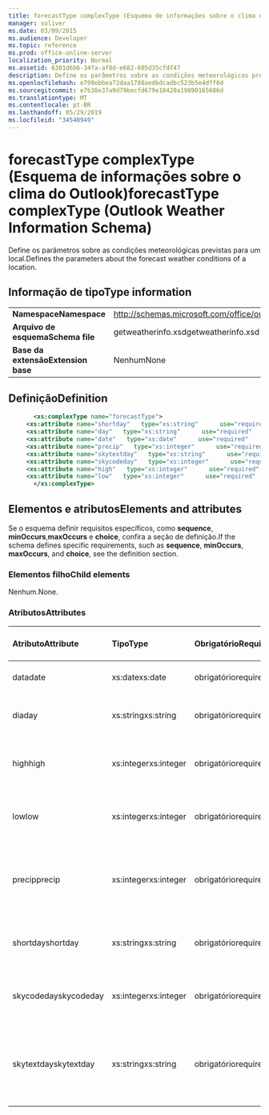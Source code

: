 ```yaml
---
title: forecastType complexType (Esquema de informações sobre o clima do Outlook)
manager: soliver
ms.date: 03/09/2015
ms.audience: Developer
ms.topic: reference
ms.prod: office-online-server
localization_priority: Normal
ms.assetid: 6301d6b6-34fa-af8d-e682-605d35cfdf47
description: Define os parâmetros sobre as condições meteorológicas previstas para um local.
ms.openlocfilehash: e799ebbea72daa1788aedbdcadbc523b5e4dff0d
ms.sourcegitcommit: e7b38e37a9d79becfd679e10420a19890165606d
ms.translationtype: MT
ms.contentlocale: pt-BR
ms.lasthandoff: 05/29/2019
ms.locfileid: "34540949"
---
```

# <a name="forecasttype-complextype-outlook-weather-information-schema"></a><span data-ttu-id="4f9fc-103">forecastType complexType (Esquema de informações sobre o clima do Outlook)</span><span class="sxs-lookup"><span data-stu-id="4f9fc-103">forecastType complexType (Outlook Weather Information Schema)</span></span>

<span data-ttu-id="4f9fc-104">Define os parâmetros sobre as condições meteorológicas previstas para um local.</span><span class="sxs-lookup"><span data-stu-id="4f9fc-104">Defines the parameters about the forecast weather conditions of a location.</span></span>
  
## <a name="type-information"></a><span data-ttu-id="4f9fc-105">Informação de tipo</span><span class="sxs-lookup"><span data-stu-id="4f9fc-105">Type information</span></span>

|||
|:-----|:-----|
|<span data-ttu-id="4f9fc-106">**Namespace**</span><span class="sxs-lookup"><span data-stu-id="4f9fc-106">**Namespace**</span></span> <br/> |http://schemas.microsoft.com/office/outlook/15/getweatherinfo.xsd  <br/> |
|<span data-ttu-id="4f9fc-107">**Arquivo de esquema**</span><span class="sxs-lookup"><span data-stu-id="4f9fc-107">**Schema file**</span></span> <br/> |<span data-ttu-id="4f9fc-108">getweatherinfo.xsd</span><span class="sxs-lookup"><span data-stu-id="4f9fc-108">getweatherinfo.xsd</span></span>  <br/> |
|<span data-ttu-id="4f9fc-109">**Base da extensão**</span><span class="sxs-lookup"><span data-stu-id="4f9fc-109">**Extension base**</span></span> <br/> |<span data-ttu-id="4f9fc-110">Nenhum</span><span class="sxs-lookup"><span data-stu-id="4f9fc-110">None</span></span>  <br/> |
   
## <a name="definition"></a><span data-ttu-id="4f9fc-111">Definição</span><span class="sxs-lookup"><span data-stu-id="4f9fc-111">Definition</span></span>

```XML
       <xs:complexType name="forecastType">
     <xs:attribute name="shortday"   type="xs:string"      use="required"     />
     <xs:attribute name="day"   type="xs:string"      use="required"     />
     <xs:attribute name="date"   type="xs:date"      use="required"     />
     <xs:attribute name="precip"   type="xs:integer"      use="required"     />
     <xs:attribute name="skytextday"   type="xs:string"      use="required"     />
     <xs:attribute name="skycodeday"   type="xs:integer"      use="required"     />
     <xs:attribute name="high"   type="xs:integer"      use="required"     />
     <xs:attribute name="low"   type="xs:integer"      use="required"     />
       </xs:complexType>

```

## <a name="elements-and-attributes"></a><span data-ttu-id="4f9fc-112">Elementos e atributos</span><span class="sxs-lookup"><span data-stu-id="4f9fc-112">Elements and attributes</span></span>

<span data-ttu-id="4f9fc-113">Se o esquema definir requisitos específicos, como **sequence**, **minOccurs**,**maxOccurs** e **choice**, confira a seção de definição.</span><span class="sxs-lookup"><span data-stu-id="4f9fc-113">If the schema defines specific requirements, such as **sequence**, **minOccurs**, **maxOccurs**, and **choice**, see the definition section.</span></span> 
  
### <a name="child-elements"></a><span data-ttu-id="4f9fc-114">Elementos filho</span><span class="sxs-lookup"><span data-stu-id="4f9fc-114">Child elements</span></span>

<span data-ttu-id="4f9fc-115">Nenhum.</span><span class="sxs-lookup"><span data-stu-id="4f9fc-115">None.</span></span>
  
### <a name="attributes"></a><span data-ttu-id="4f9fc-116">Atributos</span><span class="sxs-lookup"><span data-stu-id="4f9fc-116">Attributes</span></span>

|<span data-ttu-id="4f9fc-117">**Atributo**</span><span class="sxs-lookup"><span data-stu-id="4f9fc-117">**Attribute**</span></span>|<span data-ttu-id="4f9fc-118">**Tipo**</span><span class="sxs-lookup"><span data-stu-id="4f9fc-118">**Type**</span></span>|<span data-ttu-id="4f9fc-119">**Obrigatório**</span><span class="sxs-lookup"><span data-stu-id="4f9fc-119">**Required**</span></span>|<span data-ttu-id="4f9fc-120">**Descrição**</span><span class="sxs-lookup"><span data-stu-id="4f9fc-120">**Description**</span></span>|<span data-ttu-id="4f9fc-121">**Valores possíveis**</span><span class="sxs-lookup"><span data-stu-id="4f9fc-121">**Possible values**</span></span>|
|:-----|:-----|:-----|:-----|:-----|
|<span data-ttu-id="4f9fc-122">data</span><span class="sxs-lookup"><span data-stu-id="4f9fc-122">date</span></span>  <br/> |<span data-ttu-id="4f9fc-123">xs:date</span><span class="sxs-lookup"><span data-stu-id="4f9fc-123">xs:date</span></span>  <br/> |<span data-ttu-id="4f9fc-124">obrigatório</span><span class="sxs-lookup"><span data-stu-id="4f9fc-124">required</span></span>  <br/> |<span data-ttu-id="4f9fc-125">Especifica a data da previsão.</span><span class="sxs-lookup"><span data-stu-id="4f9fc-125">Specifies the date for the forecast.</span></span>  <br/> |<span data-ttu-id="4f9fc-126">Um valor do tipo xs:date</span><span class="sxs-lookup"><span data-stu-id="4f9fc-126">A value of the type xs:date</span></span>  <br/> |
|<span data-ttu-id="4f9fc-127">dia</span><span class="sxs-lookup"><span data-stu-id="4f9fc-127">day</span></span>  <br/> |<span data-ttu-id="4f9fc-128">xs:string</span><span class="sxs-lookup"><span data-stu-id="4f9fc-128">xs:string</span></span>  <br/> |<span data-ttu-id="4f9fc-129">obrigatório</span><span class="sxs-lookup"><span data-stu-id="4f9fc-129">required</span></span>  <br/> |<span data-ttu-id="4f9fc-130">Especifica um dia para a previsão.</span><span class="sxs-lookup"><span data-stu-id="4f9fc-130">Specifies a day for the forecast.</span></span>  <br/> |<span data-ttu-id="4f9fc-131">Um valor do tipo xs:string</span><span class="sxs-lookup"><span data-stu-id="4f9fc-131">A value of the type xs:string</span></span>  <br/> |
|<span data-ttu-id="4f9fc-132">high</span><span class="sxs-lookup"><span data-stu-id="4f9fc-132">high</span></span>  <br/> |<span data-ttu-id="4f9fc-133">xs:integer</span><span class="sxs-lookup"><span data-stu-id="4f9fc-133">xs:integer</span></span>  <br/> |<span data-ttu-id="4f9fc-134">obrigatório</span><span class="sxs-lookup"><span data-stu-id="4f9fc-134">required</span></span>  <br/> |<span data-ttu-id="4f9fc-135">Especifica a maior temperatura prevista.</span><span class="sxs-lookup"><span data-stu-id="4f9fc-135">Specifies the forecasted highest temperature.</span></span>  <br/> |<span data-ttu-id="4f9fc-136">Um valor do tipo xs:integer</span><span class="sxs-lookup"><span data-stu-id="4f9fc-136">A value of the type xs:integer</span></span>  <br/> |
|<span data-ttu-id="4f9fc-137">low</span><span class="sxs-lookup"><span data-stu-id="4f9fc-137">low</span></span>  <br/> |<span data-ttu-id="4f9fc-138">xs:integer</span><span class="sxs-lookup"><span data-stu-id="4f9fc-138">xs:integer</span></span>  <br/> |<span data-ttu-id="4f9fc-139">obrigatório</span><span class="sxs-lookup"><span data-stu-id="4f9fc-139">required</span></span>  <br/> |<span data-ttu-id="4f9fc-140">Especifica a menor temperatura prevista.</span><span class="sxs-lookup"><span data-stu-id="4f9fc-140">Specifies the forecasted lowest temperature.</span></span>  <br/> |<span data-ttu-id="4f9fc-141">Um valor do tipo xs:integer</span><span class="sxs-lookup"><span data-stu-id="4f9fc-141">A value of the type xs:integer</span></span>  <br/> |
|<span data-ttu-id="4f9fc-142">precip</span><span class="sxs-lookup"><span data-stu-id="4f9fc-142">precip</span></span>  <br/> |<span data-ttu-id="4f9fc-143">xs:integer</span><span class="sxs-lookup"><span data-stu-id="4f9fc-143">xs:integer</span></span>  <br/> |<span data-ttu-id="4f9fc-144">obrigatório</span><span class="sxs-lookup"><span data-stu-id="4f9fc-144">required</span></span>  <br/> |<span data-ttu-id="4f9fc-145">Especifica a porcentagem de possibilidade de precipitação.</span><span class="sxs-lookup"><span data-stu-id="4f9fc-145">Specifies the percentage possibility of precipitation.</span></span>  <br/> |<span data-ttu-id="4f9fc-146">Um valor do tipo xs:integer</span><span class="sxs-lookup"><span data-stu-id="4f9fc-146">A value of the type xs:integer</span></span>  <br/> |
|<span data-ttu-id="4f9fc-147">shortday</span><span class="sxs-lookup"><span data-stu-id="4f9fc-147">shortday</span></span>  <br/> |<span data-ttu-id="4f9fc-148">xs:string</span><span class="sxs-lookup"><span data-stu-id="4f9fc-148">xs:string</span></span>  <br/> |<span data-ttu-id="4f9fc-149">obrigatório</span><span class="sxs-lookup"><span data-stu-id="4f9fc-149">required</span></span>  <br/> |<span data-ttu-id="4f9fc-150">Especifica um dia na forma abreviada.</span><span class="sxs-lookup"><span data-stu-id="4f9fc-150">Specifies a day in abbreviated form.</span></span>  <br/> |<span data-ttu-id="4f9fc-151">Um valor do tipo xs:string</span><span class="sxs-lookup"><span data-stu-id="4f9fc-151">A value of the type xs:string</span></span>  <br/> |
|<span data-ttu-id="4f9fc-152">skycodeday</span><span class="sxs-lookup"><span data-stu-id="4f9fc-152">skycodeday</span></span>  <br/> |<span data-ttu-id="4f9fc-153">xs:integer</span><span class="sxs-lookup"><span data-stu-id="4f9fc-153">xs:integer</span></span>  <br/> |<span data-ttu-id="4f9fc-154">obrigatório</span><span class="sxs-lookup"><span data-stu-id="4f9fc-154">required</span></span>  <br/> |<span data-ttu-id="4f9fc-155">Especifica um código para as condições previstas.</span><span class="sxs-lookup"><span data-stu-id="4f9fc-155">Specifies a code for the forecasted conditions.</span></span>  <br/> |<span data-ttu-id="4f9fc-156">Um valor do tipo xs:integer</span><span class="sxs-lookup"><span data-stu-id="4f9fc-156">A value of the type xs:integer</span></span>  <br/> |
|<span data-ttu-id="4f9fc-157">skytextday</span><span class="sxs-lookup"><span data-stu-id="4f9fc-157">skytextday</span></span>  <br/> |<span data-ttu-id="4f9fc-158">xs:string</span><span class="sxs-lookup"><span data-stu-id="4f9fc-158">xs:string</span></span>  <br/> |<span data-ttu-id="4f9fc-159">obrigatório</span><span class="sxs-lookup"><span data-stu-id="4f9fc-159">required</span></span>  <br/> |<span data-ttu-id="4f9fc-160">Especifica uma ou duas palavras que descrevam as condições previstas.</span><span class="sxs-lookup"><span data-stu-id="4f9fc-160">Specifies one to two words that describe the forecasted conditions.</span></span>  <br/> |<span data-ttu-id="4f9fc-161">Um valor do tipo xs:string</span><span class="sxs-lookup"><span data-stu-id="4f9fc-161">A value of the type xs:string</span></span>  <br/> |
   

